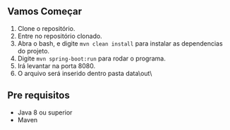 ## Vamos Começar

1. Clone o repositório.
2. Entre no repositório clonado.
3. Abra o bash, e digite `mvn clean install` para instalar as dependencias do projeto.
4. Digite `mvn spring-boot:run` para rodar o programa.
5. Irá levantar na porta 8080.
6. O arquivo será inserido dentro pasta data\out\

## Pre requisitos

- Java 8 ou superior
- Maven
